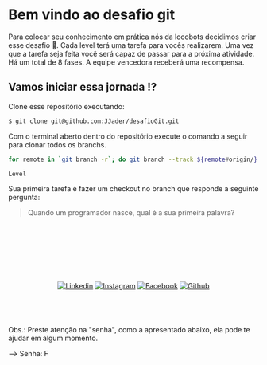 # Bem vindo ao desafio git

Para colocar seu conhecimento em prática nós da locobots decidimos criar esse desafio 🤩. Cada level terá uma tarefa para vocês realizarem. Uma vez que a tarefa seja feita você será capaz de passar para a próxima atividade. Há um total de 8 fases. A equipe vencedora receberá uma recompensa.

## Vamos iniciar essa jornada !? 

Clone esse repositório executando:

```bash
$ git clone git@github.com:JJader/desafioGit.git
```

Com o terminal aberto dentro do repositório execute o comando a seguir para clonar todos os branchs.

```bash
for remote in `git branch -r`; do git branch --track ${remote#origin/} $remote; done
```

``Level``

Sua primeira tarefa é fazer um checkout no branch que responde a seguinte pergunta:

> Quando um programador nasce, qual é a sua primeira palavra? 

</br>
</br>
</br>
</br>
</br>
</br>

<div align="center" style="margin-bottom:40px">

[![Linkedin](https://img.shields.io/badge/-LinkedIn-blue?style=flat-square&logo=Linkedin&logoColor=white)](https://www.linkedin.com/company/n%C3%BAcleo-de-desenvolvimento-em-rob%C3%B3tica-locobots/)
[![Instagram](https://img.shields.io/badge/-Instagram-red?style=flat-square&logo=Instagram&logoColor=white)](https://www.instagram.com/locobots.ufop/)
[![Facebook](https://img.shields.io/badge/-Facebook-blue?style=flat-square&logo=Facebook&logoColor=white)](https://facebook.com/locobots)
[![Github](https://img.shields.io/badge/-Github-000?style=flat-square&logo=Github&logoColor=white)](https://github.com/locobots)
</div>

</br>

Obs.: Preste atenção na "senha", como a apresentado abaixo, ela pode te ajudar em algum momento.

--> Senha: F



